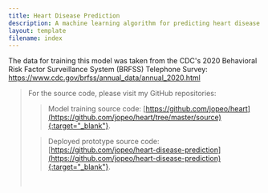 ```yaml
---
title: Heart Disease Prediction
description: A machine learning algorithm for predicting heart disease
layout: template
filename: index
---
```


[//]: # (# [Click Here for the Live Prototype]&#40;http://www.heartdiseasepredictor.com&#41;{:target="_blank"})

The data for training this model was taken from the CDC's 2020 Behavioral Risk Factor 
Surveillance System (BRFSS) Telephone Survey: <https://www.cdc.gov/brfss/annual_data/annual_2020.html>

>For the source code, please visit my GitHub repositories:
>>Model training source code: [https://github.com/jopeo/heart](https://github.com/jopeo/heart/tree/master/source){:target="_blank"}.
> 
>>Deployed prototype source code: [https://github.com/jopeo/heart-disease-prediction](https://github.com/jopeo/heart-disease-prediction){:target="_blank"}.
>
><br>
